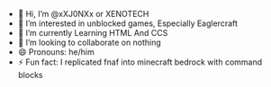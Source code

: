 - 👋 Hi, I’m @xXJ0NXx or XENOTECH
- 👀 I’m interested in unblocked games, Especially Eaglercraft
- 🌱 I’m currently Learning HTML And CCS 
- 💞️ I’m looking to collaborate on nothing
- 😄 Pronouns: he/him
- ⚡ Fun fact: I replicated fnaf into minecraft bedrock with command blocks
